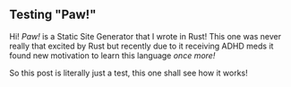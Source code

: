 ## Testing "Paw!"

Hi! *Paw!* is a Static Site Generator that I wrote in Rust! This one was never really that excited by Rust but recently due to it receiving ADHD meds it found new motivation to learn this language *once more!*

So this post is literally just a test, this one shall see how it works!
